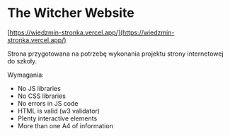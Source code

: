 # The Witcher Website

[https://wiedzmin-stronka.vercel.app/](https://wiedzmin-stronka.vercel.app/)

Strona przygotowana na potrzebę wykonania projektu strony internetowej do szkoły. 

Wymagania:
- No JS libraries
- No CSS libraries
- No errors in JS code
- HTML is valid (w3 validator)
- Plenty interactive elements
- More than one A4 of information
